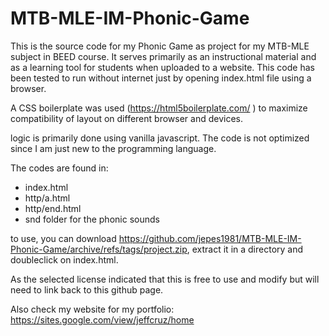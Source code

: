 
# MTB-MLE-IM-Phonic-Game
This is the source code for my Phonic Game as project for my MTB-MLE subject in BEED course. It serves primarily as an instructional material and as a learning tool for students when uploaded to a website. This code has been tested to run without internet just by opening index.html file using a browser. 

A CSS boilerplate was used (https://html5boilerplate.com/ ) to maximize compatibility of layout on different browser and devices. 

logic is primarily done using vanilla javascript. The code is not optimized since I am just new to the programming language.

The codes are found in:
 - index.html
 - http/a.html
 - http/end.html
 - snd folder for the phonic sounds

to use, you can download https://github.com/jepes1981/MTB-MLE-IM-Phonic-Game/archive/refs/tags/project.zip, extract it in a directory and doubleclick on index.html.

As the selected license indicated that this is free to use and modify but will need to link back to this github page.

Also check my website for my portfolio: https://sites.google.com/view/jeffcruz/home


